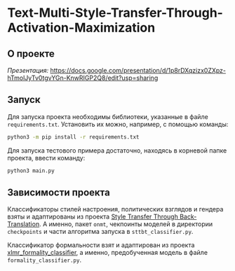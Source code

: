 # Text-Multi-Style-Transfer-Through-Activation-Maximization

## О проекте

_Презентация:_ https://docs.google.com/presentation/d/1p8rDXqzizx0ZXpz-hTmolJyTv0tgvYGn-KnwRIGP2Q8/edit?usp=sharing

## Запуск

Для запуска проекта необходимы библиотеки, указанные в файле `requirements.txt`.
Установить их можно, например, с помощью команды:

```bash
python3 -m pip install -r requirements.txt
```

Для запуска тестового примера достаточно, находясь в корневой папке проекта, ввести команду:

```bash
python3 main.py
```

## Зависимости проекта

Классификаторы стилей настроения, политических взглядов и гендера взяты и адаптированы из
проекта [Style Transfer Through Back-Translation](https://github.com/shrimai/Style-Transfer-Through-Back-Translation).
А именно, пакет `onmt`, чекпоинты моделей в директории `checkpoints` и части алгоритма запуска в `sttbt_classifier.py`.

Классификатор формальности взят и адаптирован из
проекта [xlmr_formality_classifier](https://huggingface.co/SkolkovoInstitute/xlmr_formality_classifier), а именно,
предобученная модель в файле `formality_classifier.py`.
